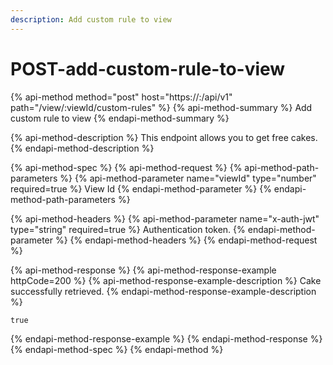 ```yaml
---
description: Add custom rule to view
---
```


# POST-add-custom-rule-to-view

{% api-method method="post" host="https://<host>:<port>/api/v1" path="/view/:viewId/custom-rules" %}
{% api-method-summary %}
Add custom rule to view
{% endapi-method-summary %}

{% api-method-description %}
This endpoint allows you to get free cakes.
{% endapi-method-description %}

{% api-method-spec %}
{% api-method-request %}
{% api-method-path-parameters %}
{% api-method-parameter name="viewId" type="number" required=true %}
 View Id
{% endapi-method-parameter %}
{% endapi-method-path-parameters %}

{% api-method-headers %}
{% api-method-parameter name="x-auth-jwt" type="string" required=true %}
Authentication token.
{% endapi-method-parameter %}
{% endapi-method-headers %}
{% endapi-method-request %}

{% api-method-response %}
{% api-method-response-example httpCode=200 %}
{% api-method-response-example-description %}
Cake successfully retrieved.
{% endapi-method-response-example-description %}

```
true
```
{% endapi-method-response-example %}
{% endapi-method-response %}
{% endapi-method-spec %}
{% endapi-method %}



